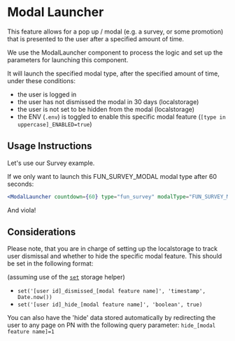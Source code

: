 # Modal Launcher

This feature allows for a pop up / modal (e.g. a survey, or some promotion) that is presented to the user after a specified amount of time.

We use the ModalLauncher component to process the logic and set up the parameters for launching this component.

It will launch the specified modal type, after the specified amount of time, under these conditions:

* the user is logged in
* the user has not dismissed the modal in 30 days (localstorage)
* the user is not set to be hidden from the modal (localstorage)
* the ENV (`.env`) is toggled to enable this specific modal feature (`[type in uppercase]_ENABLED=true`)

## Usage Instructions

Let's use our Survey example.

If we only want to launch this FUN_SURVEY_MODAL modal type after 60 seconds:

```jsx
<ModalLauncher countdown={60} type="fun_survey" modalType="FUN_SURVEY_MODAL" />
```

And viola!

## Considerations

Please note, that you are in charge of setting up the localstorage to track user dismissal and whether to hide the specific modal feature. This should be set in the following format:

(assuming use of the [`set`](https://git.io/vAhRx) storage helper)

* `set('[user id]_dismissed_[modal feature name]', 'timestamp', Date.now())`
* `set('[user id]_hide_[modal feature name]', 'boolean', true)`

You can also have the 'hide' data stored automatically by redirecting the user to any page on PN with the following query parameter:
`hide_[modal feature name]=1`
